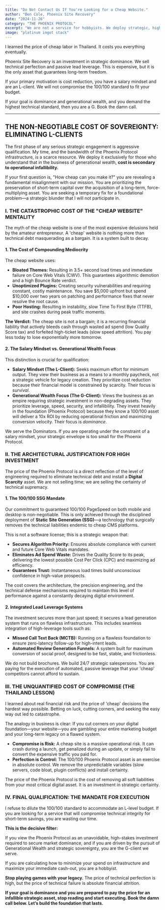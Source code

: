 ```yaml
---
title: "Do Not Contact Us If You're Looking for a Cheap Website."
author: "Ben Cole, Phoenix Site Recovery"
date: "2024-11-26"
category: "THE PHOENIX PROTOCOL"
excerpt: "We are not a service for hobbyists. We deploy strategic, high-leverage assets for dominators. Our time is too valuable for L-level projects."
image: "platinum ingot stack"
---
```


I learned the price of cheap labor in Thailand. It costs you everything eventually.

Phoenix Site Recovery is an investment in strategic dominance. We sell technical perfection and passive lead leverage. This is expensive, but it is the only asset that guarantees long-term freedom.

If your primary motivation is cost reduction, you have a salary mindset and are an L-client. We will not compromise the 100/100 standard to fit your budget.

If your goal is dominance and generational wealth, and you demand the highest technical standard, then you are a G. Book the damn call.

---

## THE NON-NEGOTIABLE COST OF SOVEREIGNTY: ELIMINATING L-CLIENTS

The first phase of any serious strategic engagement is aggressive qualification. My time, and the bandwidth of the Phoenix Protocol infrastructure, is a scarce resource. We deploy it exclusively for those who understand that in the business of generational wealth, **cost is secondary to operational infallibility.**

If your first question is, "How cheap can you make it?" you are revealing a fundamental misalignment with our mission. You are prioritizing the preservation of short-term capital over the acquisition of a long-term, force-multiplying asset. You are seeking a temporary fix for a foundational problem—a strategic blunder that I will not participate in.

### I. THE CATASTROPHIC COST OF THE "CHEAP WEBSITE" MENTALITY

The myth of the cheap website is one of the most expensive delusions held by the amateur entrepreneur. A 'cheap' website is nothing more than technical debt masquerading as a bargain. It is a system built to decay.

#### 1. The Cost of Compounding Mediocrity

The cheap website uses:
*   **Bloated Themes:** Resulting in 3.5+ second load times and immediate failure on Core Web Vitals (CWV). This guarantees algorithmic demotion and a high Bounce Rate verdict.
*   **Unoptimized Plugins:** Creating security vulnerabilities and requiring constant, costly maintenance. You save $5,000 upfront but spend $10,000 over two years on patching and performance fixes that never resolve the root cause.
*   **Poor Hosting:** Resulting in instability, slow Time To First Byte (TTFB), and site crashes during peak traffic moments.

**The Verdict:** The cheap site is not a bargain; it is a recurring financial liability that actively bleeds cash through wasted ad spend (low Quality Score tax) and forfeited high-ticket leads (slow speed attrition). You pay less today to lose exponentially more tomorrow.

#### 2. The Salary Mindset vs. Generational Wealth Focus

This distinction is crucial for qualification:

*   **Salary Mindset (The L-Client):** Seeks maximum effort for minimum output. They view their business as a means to a monthly paycheck, not a strategic vehicle for legacy creation. They prioritize cost reduction because their financial model is constrained by scarcity. Their focus is *survival*.
*   **Generational Wealth Focus (The G-Client):** Views the business as an empire requiring strategic investment in non-degrading assets. They prioritize leverage, speed, security, and infallibility. They invest heavily in the foundation (Phoenix Protocol) because they know a 100/100 asset will deliver a 10x ROI by reducing operational friction and maximizing conversion velocity. Their focus is *dominance*.

We serve the Dominators. If you are operating under the constraint of a salary mindset, your strategic envelope is too small for the Phoenix Protocol.

### II. THE ARCHITECTURAL JUSTIFICATION FOR HIGH INVESTMENT

The price of the Phoenix Protocol is a direct reflection of the level of engineering required to eliminate technical debt and install a **Digital Scarcity** asset. We are not selling time; we are selling the certainty of technical supremacy.

#### 1. The 100/100 SSG Mandate

Our commitment to guaranteed 100/100 PageSpeed on both mobile and desktop is non-negotiable. This is only achieved through the disciplined deployment of **Static Site Generation (SSG)**—a technology that surgically removes the technical liabilities endemic to cheap CMS platforms.

This is not a software license; this is a strategic weapon that:
*   **Secures Algorithm Priority:** Ensures absolute compliance with current and future Core Web Vitals mandates.
*   **Eliminates Ad Spend Waste:** Drives the Quality Score to its peak, delivering the lowest possible Cost Per Click (CPC) and maximizing ad efficiency.
*   **Guarantees Trust:** Instantaneous load times build unconscious confidence in high-value prospects.

The cost covers the architecture, the precision engineering, and the technical defense mechanisms required to maintain this level of performance against a constantly decaying digital environment.

#### 2. Integrated Lead Leverage Systems

The investment secures more than just speed; it secures a lead generation system that runs on flawless infrastructure. This includes seamless integration of high-leverage tools such as:

*   **Missed Call Text Back (MCTB):** Running on a flawless foundation to ensure zero-latency follow-up for high-intent leads.
*   **Automated Review Generation Funnels:** A system built for maximum conversion of social proof, designed to be fast, stable, and frictionless.

We do not build brochures. We build 24/7 strategic salespersons. You are paying for the execution of automated, passive leverage that your 'cheap' competitors cannot afford to sustain.

### III. THE UNQUANTIFIED COST OF COMPROMISE (THE THAILAND LESSON)

I learned about real financial risk and the price of 'cheap' decisions the hardest way possible. Betting on luck, cutting corners, and seeking the easy way out led to catastrophe.

The analogy in business is clear: If you cut corners on your digital foundation—your website—you are gambling your entire marketing budget and your long-term legacy on a flawed system.

*   **Compromise is Risk:** A cheap site is a massive operational risk. It can crash during a launch, get penalized during an update, or simply fail to convert the expensive traffic you paid for.
*   **Perfection is Control:** The 100/100 Phoenix Protocol asset is an exercise in absolute control. We remove the unpredictable variables (slow servers, code bloat, plugin conflicts) and install certainty.

The price of the Phoenix Protocol is the cost of removing all soft liabilities from your most critical digital asset. It is an investment in strategic certainty.

### IV. FINAL QUALIFICATION: THE MANDATE FOR EXECUTION

I refuse to dilute the 100/100 standard to accommodate an L-level budget. If you are looking for a service that will compromise technical integrity for short-term savings, you are wasting our time.

**This is the decisive filter:**

If you view the Phoenix Protocol as an unavoidable, high-stakes investment required to secure market dominance, and if you are driven by the pursuit of Generational Wealth and strategic sovereignty, you are the G-client we serve.

If you are calculating how to minimize your spend on infrastructure and maximize your immediate cash-out, you are a hobbyist.

**Stop playing games with your legacy.** The price of technical perfection is high, but the price of technical failure is absolute financial attrition.

**If your goal is dominance and you are prepared to pay the price for an infallible strategic asset, stop reading and start executing. Book the damn call below. Let’s build the foundation that lasts.**